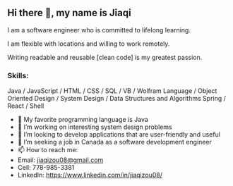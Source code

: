 ## Hi there 👋, my name is Jiaqi

I am a software engineer who is committed to lifelong learning.

I am flexible with locations and willing to work remotely.

Writing readable and reusable [clean code] is my greatest passion. 

### Skills: 
Java / JavaScript / HTML / CSS / SQL / VB / Wolfram Language /
Object Oriented Design / System Design / Data Structures and Algorithms 
Spring / React / Shell

- 🔭 My favorite programming language is Java
- 🌱 I’m working on interesting system design problems
- 👯 I’m looking to develop applications that are user-friendly and useful
- 🤔 I’m seeking a job in Canada as a software development engineer
- 📫 How to reach me: 
- Email: jiaqizou08@gmail.com    
- Cell: 778-985-3381
- LinkedIn: https://www.linkedin.com/in/jiaqizou08/


<!---
[![Top Langs](https://github-readme-stats.vercel.app/api/top-langs/?username=alexzou08&layout=compact&theme=radical)](https://github.com/anuraghazra/github-readme-stats)
alexzou08/alexzou08 is a ✨ special ✨ repository because its `README.md` (this file) appears on your GitHub profile.
You can click the Preview link to take a look at your changes.
--->
